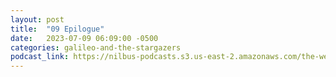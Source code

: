 ```yaml
---
layout: post
title:  "09 Epilogue"
date:   2023-07-09 06:09:00 -0500
categories: galileo-and-the-stargazers
podcast_link: https://nilbus-podcasts.s3.us-east-2.amazonaws.com/the-well-trained-mind/Galileo%20and%20the%20Stargazers/09%20Epilogue.mp3
---
```

